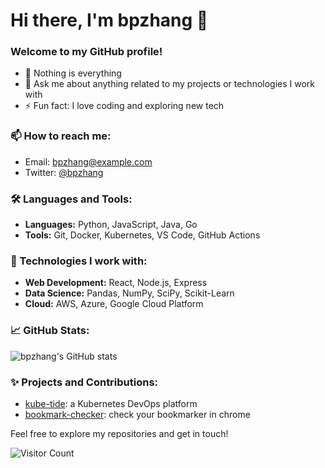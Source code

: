 # Hi there, I'm bpzhang 👋

### Welcome to my GitHub profile!

- 🔭 Nothing is everything
- 💬 Ask me about anything related to my projects or technologies I work with
- ⚡ Fun fact: I love coding and exploring new tech

### 📫 How to reach me:
- Email: [bpzhang@example.com](mailto:bpzhang@example.com)
- Twitter: [@bpzhang](https://twitter.com/bpzhang)

### 🛠 Languages and Tools:
- **Languages:** Python, JavaScript, Java, Go
- **Tools:** Git, Docker, Kubernetes, VS Code, GitHub Actions

### 🔧 Technologies I work with:
- **Web Development:** React, Node.js, Express
- **Data Science:** Pandas, NumPy, SciPy, Scikit-Learn
- **Cloud:** AWS, Azure, Google Cloud Platform

### 📈 GitHub Stats:
![bpzhang's GitHub stats](https://github-readme-stats.vercel.app/api?username=bpzhang&show_icons=true&theme=radical)

### ✨ Projects and Contributions:
- [kube-tide](https://github.com/bpzhang/kube-tide): a Kubernetes DevOps platform
- [bookmark-checker](https://github.com/bpzhang/bookmark-checker): check your bookmarker in chrome



Feel free to explore my repositories and get in touch!

![Visitor Count](https://profile-counter.glitch.me/{bpzhang}/count.svg)
